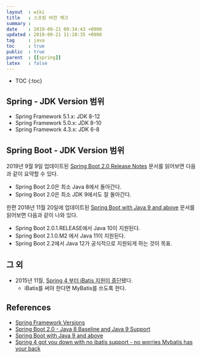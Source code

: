 ```yaml
---
layout  : wiki
title   : 스프링 버전 체크
summary : 
date    : 2019-09-21 09:34:43 +0900
updated : 2019-09-21 11:28:35 +0900
tag     : java
toc     : true
public  : true
parent  : [[spring]]
latex   : false
---
```

* TOC
{:toc}

## Spring - JDK Version 범위

* Spring Framework 5.1.x: JDK 8-12
* Spring Framework 5.0.x: JDK 8-10
* Spring Framework 4.3.x: JDK 6-8

## Spring Boot - JDK Version 범위

2019년 9월 9일 업데이트된 [Spring Boot 2.0 Release Notes][sb2.0] 문서를 읽어보면 다음과 같이 요약할 수 있다.

* Spring Boot 2.0은 최소 Java 8에서 돌아간다.
* Spring Boot 2.0은 최소 JDK 9에서도 잘 돌아간다.

한편 2018년 11월 20일에 업데이트된 [Spring Boot with Java 9 and above][sb-java9] 문서를 읽어보면 다음과 같이 나와 있다.

* Spring Boot 2.0.1.RELEASE에서 Java 10이 지원된다.
* Spring Boot 2.1.0.M2 에서 Java 11이 지원된다.
* Spring Boot 2.2에서 Java 12가 공식적으로 지원되게 하는 것이 목표.

## 그 외

* 2015년 11월, [Spring 4 부터 iBatis 지원이 중단][mybatis]됐다.
    * iBatis를 써야 한다면 MyBatis를 쓰도록 한다.


## References

* [Spring Framework Versions][spring-versions]
* [Spring Boot 2.0 - Java 8 Baseline and Java 9 Support][sb2.0]
* [Spring Boot with Java 9 and above][sb-java9]
* [Spring 4 got you down with no ibatis support - no worries Mybatis has your back][mybatis]


[spring-versions]: https://github.com/spring-projects/spring-framework/wiki/Spring-Framework-Versions
[sb2.0]: https://github.com/spring-projects/spring-boot/wiki/Spring-Boot-2.0-Release-Notes#java-8-baseline-and-java-9-support
[sb-java9]: https://github.com/spring-projects/spring-boot/wiki/Spring-Boot-with-Java-9-and-above
[mybatis]: https://blog.mybatis.org/2015/11/spring-4-got-you-down-with-no-ibatis.html

